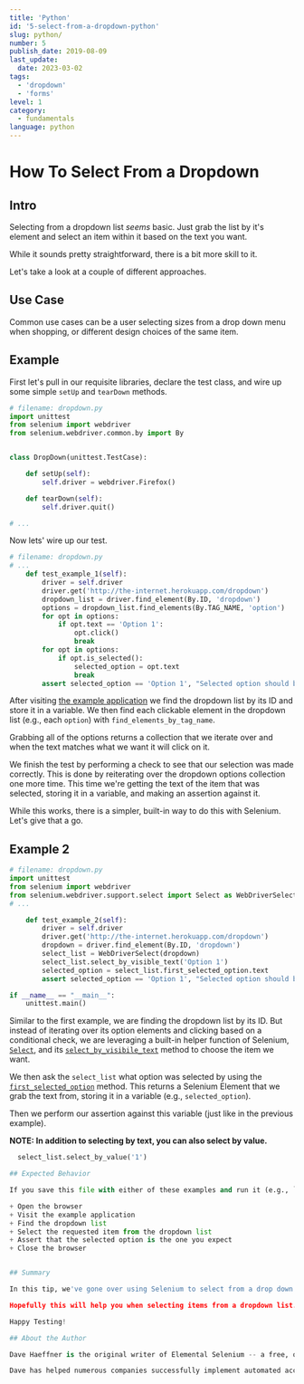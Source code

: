 ```yaml
---
title: 'Python'
id: '5-select-from-a-dropdown-python'
slug: python/
number: 5
publish_date: 2019-08-09
last_update: 
  date: 2023-03-02
tags:
  - 'dropdown'
  - 'forms'
level: 1
category:
  - fundamentals
language: python
---
```


# How To Select From a Dropdown

## Intro

Selecting from a dropdown list *seems* basic. Just grab the list by it's element and select an item within it based on the text you want.

While it sounds pretty straightforward, there is a bit more skill to it.

Let's take a look at a couple of different approaches.

## Use Case

Common use cases can be a user selecting sizes from a drop down menu when shopping, or different design choices of the same item.

## Example


First let's pull in our requisite libraries, declare the test class, and wire up some simple `setUp` and `tearDown` methods.

```python
# filename: dropdown.py
import unittest
from selenium import webdriver
from selenium.webdriver.common.by import By


class DropDown(unittest.TestCase):

    def setUp(self):
        self.driver = webdriver.Firefox()

    def tearDown(self):
        self.driver.quit()

# ...
```

Now lets' wire up our test.

```python
# filename: dropdown.py
# ...
    def test_example_1(self):
        driver = self.driver
        driver.get('http://the-internet.herokuapp.com/dropdown')
        dropdown_list = driver.find_element(By.ID, 'dropdown')
        options = dropdown_list.find_elements(By.TAG_NAME, 'option')
        for opt in options:
            if opt.text == 'Option 1':
                opt.click()
                break
        for opt in options:
            if opt.is_selected():
                selected_option = opt.text
                break
        assert selected_option == 'Option 1', "Selected option should be Option 1"

```

After visiting [the example application](http://the-internet.herokuapp.com/dropdown) we find the dropdown list by its ID and store it in a variable. We then find each clickable element in the dropdown list (e.g., each `option`) with `find_elements_by_tag_name`.

Grabbing all of the options returns a collection that we iterate over and when the text matches what we want it will click on it.

We finish the test by performing a check to see that our selection was made correctly. This is done by reiterating over the dropdown options collection one more time. This time we're getting the text of the item that was selected, storing it in a variable, and making an assertion against it.

While this works, there is a simpler, built-in way to do this with Selenium. Let's give that a go.

## Example 2

```python
# filename: dropdown.py
import unittest
from selenium import webdriver
from selenium.webdriver.support.select import Select as WebDriverSelect
# ...

    def test_example_2(self):
        driver = self.driver
        driver.get('http://the-internet.herokuapp.com/dropdown')
        dropdown = driver.find_element(By.ID, 'dropdown')
        select_list = WebDriverSelect(dropdown)
        select_list.select_by_visible_text('Option 1')
        selected_option = select_list.first_selected_option.text
        assert selected_option == 'Option 1', "Selected option should be Option 1"

if __name__ == "__main__":
    unittest.main()
```

Similar to the first example, we are finding the dropdown list by its ID. But instead of iterating over its option elements and clicking based on a conditional check, we are leveraging a built-in helper function of Selenium, [`Select`](http://seleniumhq.github.io/selenium/docs/api/py/webdriver_support/selenium.webdriver.support.select.html#module-selenium.webdriver.support.select), and its [`select_by_visibile_text`](http://seleniumhq.github.io/selenium/docs/api/py/webdriver_support/selenium.webdriver.support.select.html#selenium.webdriver.support.select.Select.select_by_visible_text) method to choose the item we want.

We then ask the `select_list` what option was selected by using the [`first_selected_option`](http://seleniumhq.github.io/selenium/docs/api/py/webdriver_support/selenium.webdriver.support.select.html#selenium.webdriver.support.select.Select.first_selected_option) method. This returns a Selenium Element that we grab the text from, storing it in a variable (e.g., `selected_option`).

Then we perform our assertion against this variable (just like in the previous example).

__NOTE: In addition to selecting by text, you can also select by value.__

```python
  select_list.select_by_value('1')

## Expected Behavior

If you save this file with either of these examples and run it (e.g., `python dropdown.py` from the command-line) here is what will happen:

+ Open the browser
+ Visit the example application
+ Find the dropdown list
+ Select the requested item from the dropdown list
+ Assert that the selected option is the one you expect
+ Close the browser


## Summary

In this tip, we've gone over using Selenium to select from a drop down using the drop down list, or XPath to find an element within the dropdown list.

Hopefully this will help you when selecting items from a dropdown list. 

Happy Testing!

## About the Author

Dave Haeffner is the original writer of Elemental Selenium -- a free, once weekly Selenium tip newsletter that's read by thousands of testing professionals. He also created and maintains the-internet (an open-source web app that's perfect for writing automated tests against).

Dave has helped numerous companies successfully implement automated acceptance testing; including The Motley Fool, ManTech International, Sittercity, and Animoto. He is also an active member of the Selenium project and has spoken at numerous conferences and meetups around the world about automated acceptance testing.
